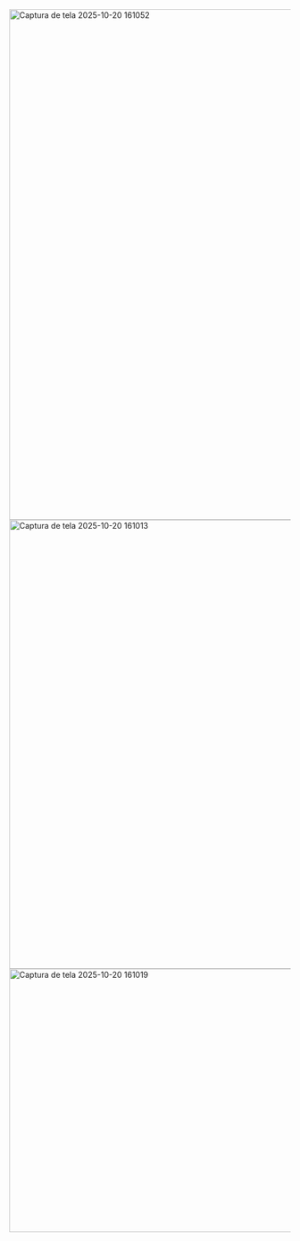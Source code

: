 <img width="1251" height="913" alt="Captura de tela 2025-10-20 161052" src="https://github.com/user-attachments/assets/1948cb58-192b-412e-b857-be4ea277b3a9" />

<img width="1919" height="803" alt="Captura de tela 2025-10-20 161013" src="https://github.com/user-attachments/assets/5a6bc885-e677-4cf3-9ced-a3d0aad65cb2" />

<img width="1895" height="471" alt="Captura de tela 2025-10-20 161019" src="https://github.com/user-attachments/assets/7654b944-1797-4b20-9a76-2e1a6c9df11d" />
